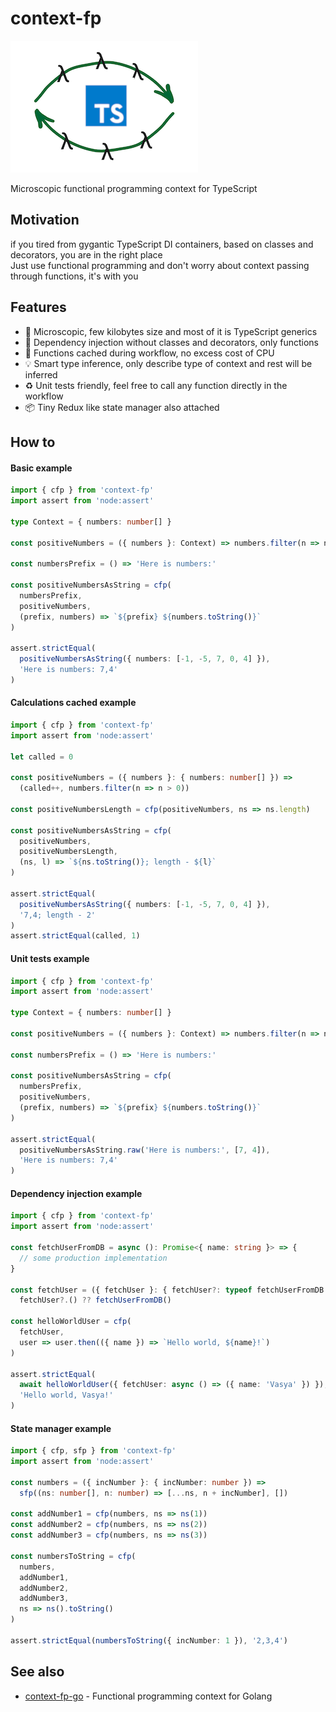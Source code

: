 # context-fp

![logo](logo.png)

Microscopic functional programming context for TypeScript <br/>

## Motivation

if you tired from gygantic TypeScript DI containers, based on classes and decorators, you are in the right place <br/>
Just use functional programming and don't worry about context passing through functions, it's with you

## Features

* 🤏 Microscopic, few kilobytes size and most of it is TypeScript generics
* 💉 Dependency injection without classes and decorators, only functions
* 🤌 Functions cached during workflow, no excess cost of CPU
* 💡 Smart type inference, only describe type of context and rest will be inferred
* ♻️ Unit tests friendly, feel free to call any function directly in the workflow
* 📦 Tiny Redux like state manager also attached

## How to

#### Basic example

```typescript
import { cfp } from 'context-fp'
import assert from 'node:assert'

type Context = { numbers: number[] }

const positiveNumbers = ({ numbers }: Context) => numbers.filter(n => n > 0)

const numbersPrefix = () => 'Here is numbers:'

const positiveNumbersAsString = cfp(
  numbersPrefix,
  positiveNumbers,
  (prefix, numbers) => `${prefix} ${numbers.toString()}`
)

assert.strictEqual(
  positiveNumbersAsString({ numbers: [-1, -5, 7, 0, 4] }),
  'Here is numbers: 7,4'
)
```

#### Calculations cached example

```typescript
import { cfp } from 'context-fp'
import assert from 'node:assert'

let called = 0

const positiveNumbers = ({ numbers }: { numbers: number[] }) =>
  (called++, numbers.filter(n => n > 0))

const positiveNumbersLength = cfp(positiveNumbers, ns => ns.length)

const positiveNumbersAsString = cfp(
  positiveNumbers,
  positiveNumbersLength,
  (ns, l) => `${ns.toString()}; length - ${l}`
)

assert.strictEqual(
  positiveNumbersAsString({ numbers: [-1, -5, 7, 0, 4] }),
  '7,4; length - 2'
)
assert.strictEqual(called, 1)
```

#### Unit tests example

```typescript
import { cfp } from 'context-fp'
import assert from 'node:assert'

type Context = { numbers: number[] }

const positiveNumbers = ({ numbers }: Context) => numbers.filter(n => n > 0)

const numbersPrefix = () => 'Here is numbers:'

const positiveNumbersAsString = cfp(
  numbersPrefix,
  positiveNumbers,
  (prefix, numbers) => `${prefix} ${numbers.toString()}`
)

assert.strictEqual(
  positiveNumbersAsString.raw('Here is numbers:', [7, 4]),
  'Here is numbers: 7,4'
)
```

#### Dependency injection example

```typescript
import { cfp } from 'context-fp'
import assert from 'node:assert'

const fetchUserFromDB = async (): Promise<{ name: string }> => {
  // some production implementation
}

const fetchUser = ({ fetchUser }: { fetchUser?: typeof fetchUserFromDB }) =>
  fetchUser?.() ?? fetchUserFromDB()

const helloWorldUser = cfp(
  fetchUser,
  user => user.then(({ name }) => `Hello world, ${name}!`)
)

assert.strictEqual(
  await helloWorldUser({ fetchUser: async () => ({ name: 'Vasya' }) }),
  'Hello world, Vasya!'
)
```

#### State manager example

```typescript
import { cfp, sfp } from 'context-fp'
import assert from 'node:assert'

const numbers = ({ incNumber }: { incNumber: number }) =>
  sfp((ns: number[], n: number) => [...ns, n + incNumber], [])

const addNumber1 = cfp(numbers, ns => ns(1))
const addNumber2 = cfp(numbers, ns => ns(2))
const addNumber3 = cfp(numbers, ns => ns(3))

const numbersToString = cfp(
  numbers,
  addNumber1,
  addNumber2,
  addNumber3,
  ns => ns().toString()
)

assert.strictEqual(numbersToString({ incNumber: 1 }), '2,3,4')
```

## See also

* [context-fp-go](https://github.com/darky/context-fp-go) - Functional programming context for Golang
